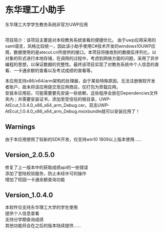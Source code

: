 # 东华理工小助手
东华理工大学学生教务系统非官方UWP应用<br><br>

项目简介：该项目主要是对本校教务系统查看的便捷优化。 由于uwp应用采用的xaml语言，风格比较统一，因此该小助手使用C#技术开发的windows10UWP应用，数据使用的是atecut.cn所提供的接口。本项目将接收到的数据反序列化，以对象的形式进行本地存储，在调用的过程中，考虑到网络方面的问题，采用了异步编程的思想，以保证数据的完整性。最终该项目实现了对教务系统中个人信息的查看、一卡通余额的查看以及考试成绩的查看等。

本应用支持x86/x64/arm架构的处理器，由于某些特殊原因，无法注册微软开发者账户，故未将该应用提交至应用商店，仅打包为旁载应用。<br>
安装本应用前，可能需要要先安装一些依赖，这些程序会放在Dependencies文件夹内；并需要安装证书，添加至受信任的根目录，UWP-AtEcut_1.0.4.0_x86_x64_arm_Debug.cer。双击UWP-AtEcut_1.0.4.0_x86_x64_arm_Debug.msixbundle就可以安装应用了！
<br>
## Warnings
由于本应用使用了较新的SDK开发，仅支持win10 1809以上版本使用……<br>

## Version_2.0.5.0 <br>
修复了上一版本中的获取成绩api的一些错误 <br>
添加了登陆校验服务，防止未经许可的操作 <br>
增加了校园一卡通余额查询功能 <br>

## Version_1.0.4.0 <br>
本软件仅支持东华理工大学的学生使用<br>
提供个人信息查看<br>
支持分学期查询成绩<br>
其他功能将会在之后的版本陆续提供……<br>
